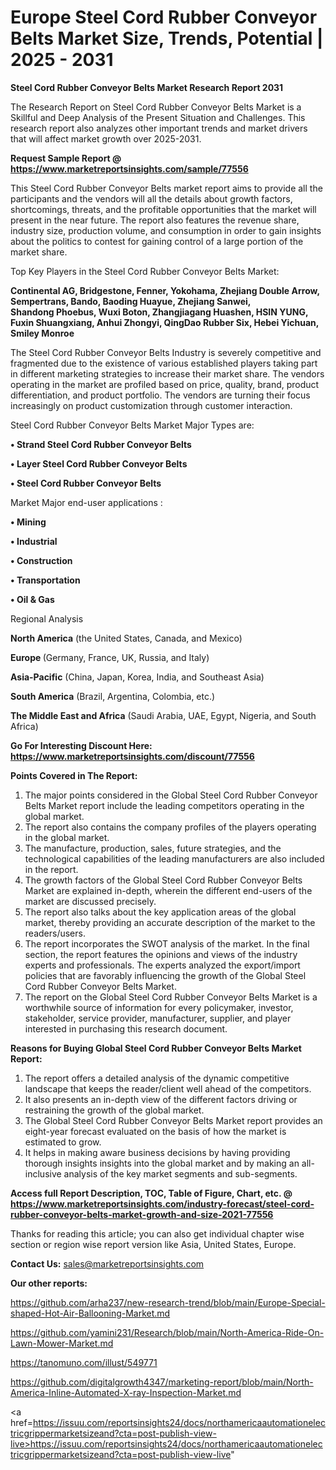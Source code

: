# Europe Steel Cord Rubber Conveyor Belts Market Size, Trends, Potential | 2025 - 2031

<strong>Steel Cord Rubber Conveyor Belts Market Research Report 2031</strong>

The Research Report on Steel Cord Rubber Conveyor Belts Market is a Skillful and Deep Analysis of the Present Situation and Challenges. This research report also analyzes other important trends and market drivers that will affect market growth over 2025-2031.

<strong>Request Sample Report @ <a href=https://www.marketreportsinsights.com/sample/77556>https://www.marketreportsinsights.com/sample/77556</a></strong>

This Steel Cord Rubber Conveyor Belts market report aims to provide all the participants and the vendors will all the details about growth factors, shortcomings, threats, and the profitable opportunities that the market will present in the near future. The report also features the revenue share, industry size, production volume, and consumption in order to gain insights about the politics to contest for gaining control of a large portion of the market share.

Top Key Players in the Steel Cord Rubber Conveyor Belts Market:

<strong>Continental AG, Bridgestone, Fenner, Yokohama, Zhejiang Double Arrow, Sempertrans, Bando, Baoding Huayue, Zhejiang Sanwei, Shandong Phoebus, Wuxi Boton, Zhangjiagang Huashen, HSIN YUNG, Fuxin Shuangxiang, Anhui Zhongyi, QingDao Rubber Six, Hebei Yichuan, Smiley Monroe</strong>

The Steel Cord Rubber Conveyor Belts Industry is severely competitive and fragmented due to the existence of various established players taking part in different marketing strategies to increase their market share. The vendors operating in the market are profiled based on price, quality, brand, product differentiation, and product portfolio. The vendors are turning their focus increasingly on product customization through customer interaction.

Steel Cord Rubber Conveyor Belts Market Major Types are:

<strong>• Strand Steel Cord Rubber Conveyor Belts

• Layer Steel Cord Rubber Conveyor Belts

• Steel Cord Rubber Conveyor Belts</strong>

Market Major end-user applications :

<strong>• Mining

• Industrial

• Construction

• Transportation

• Oil & Gas</strong>

Regional Analysis

</u><strong><b>North America</b></strong> (the United States, Canada, and Mexico)

<strong><b>Europe </b></strong>(Germany, France, UK, Russia, and Italy)

<strong><b>Asia-Pacific</b></strong> (China, Japan, Korea, India, and Southeast Asia)

<strong><b>South America</b></strong> (Brazil, Argentina, Colombia, etc.)

<strong><b>The Middle East and Africa</b></strong> (Saudi Arabia, UAE, Egypt, Nigeria, and South Africa)

<strong>Go For Interesting Discount Here: <a href=https://www.marketreportsinsights.com/discount/77556>https://www.marketreportsinsights.com/discount/77556</a></strong>

<strong>Points Covered in The Report:</strong>
<ol>
  <li>The major points considered in the Global Steel Cord Rubber Conveyor Belts Market report include the leading competitors operating in the global market.</li>
  <li>The report also contains the company profiles of the players operating in the global market.</li>
  <li>The manufacture, production, sales, future strategies, and the technological capabilities of the leading manufacturers are also included in the report.</li>
  <li>The growth factors of the Global Steel Cord Rubber Conveyor Belts Market are explained in-depth, wherein the different end-users of the market are discussed precisely.</li>
  <li>The report also talks about the key application areas of the global market, thereby providing an accurate description of the market to the readers/users.</li>
  <li>The report incorporates the SWOT analysis of the market. In the final section, the report features the opinions and views of the industry experts and professionals. The experts analyzed the export/import policies that are favorably influencing the growth of the Global Steel Cord Rubber Conveyor Belts Market.</li>
  <li>The report on the Global Steel Cord Rubber Conveyor Belts Market is a worthwhile source of information for every policymaker, investor, stakeholder, service provider, manufacturer, supplier, and player interested in purchasing this research document.</li>
</ol>
<strong>Reasons for Buying Global Steel Cord Rubber Conveyor Belts Market Report:</strong>

<ol>
  <li>The report offers a detailed analysis of the dynamic competitive landscape that keeps the reader/client well ahead of the competitors.</li>
  <li>It also presents an in-depth view of the different factors driving or restraining the growth of the global market.</li>
  <li>The Global Steel Cord Rubber Conveyor Belts Market report provides an eight-year forecast evaluated on the basis of how the market is estimated to grow.</li>
  <li>It helps in making aware business decisions by having providing thorough insights insights into the global market and by making an all-inclusive analysis of the key market segments and sub-segments.</li>
</ol>
<strong>Access full Report Description, TOC, Table of Figure, Chart, etc. @ <a href=https://www.marketreportsinsights.com/industry-forecast/steel-cord-rubber-conveyor-belts-market-growth-and-size-2021-77556>https://www.marketreportsinsights.com/industry-forecast/steel-cord-rubber-conveyor-belts-market-growth-and-size-2021-77556</a></strong>


Thanks for reading this article; you can also get individual chapter wise section or region wise report version like Asia, United States, Europe.

<strong>Contact Us:</strong>
sales@marketreportsinsights.com

<strong>Our other reports:</strong>

<a href=https://github.com/arha237/new-research-trend/blob/main/Europe-Special-shaped-Hot-Air-Ballooning-Market.md>https://github.com/arha237/new-research-trend/blob/main/Europe-Special-shaped-Hot-Air-Ballooning-Market.md</a>

<a href=https://github.com/yamini231/Research/blob/main/North-America-Ride-On-Lawn-Mower-Market.md>https://github.com/yamini231/Research/blob/main/North-America-Ride-On-Lawn-Mower-Market.md</a>

<a href=https://tanomuno.com/illust/549771>https://tanomuno.com/illust/549771</a>

<a href=https://github.com/digitalgrowth4347/marketing-report/blob/main/North-America-Inline-Automated-X-ray-Inspection-Market.md>https://github.com/digitalgrowth4347/marketing-report/blob/main/North-America-Inline-Automated-X-ray-Inspection-Market.md</a>

<a href=https://issuu.com/reportsinsights24/docs/northamericaautomationelectricgrippermarketsizeand?cta=post-publish-view-live>https://issuu.com/reportsinsights24/docs/northamericaautomationelectricgrippermarketsizeand?cta=post-publish-view-live</a>"
